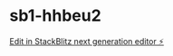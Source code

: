 # sb1-hhbeu2

[Edit in StackBlitz next generation editor ⚡️](https://stackblitz.com/~/github.com/shivkumarbalhare/sb1-hhbeu2)